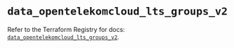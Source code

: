 # `data_opentelekomcloud_lts_groups_v2`

Refer to the Terraform Registry for docs: [`data_opentelekomcloud_lts_groups_v2`](https://registry.terraform.io/providers/opentelekomcloud/opentelekomcloud/1.36.48/docs/data-sources/lts_groups_v2).
